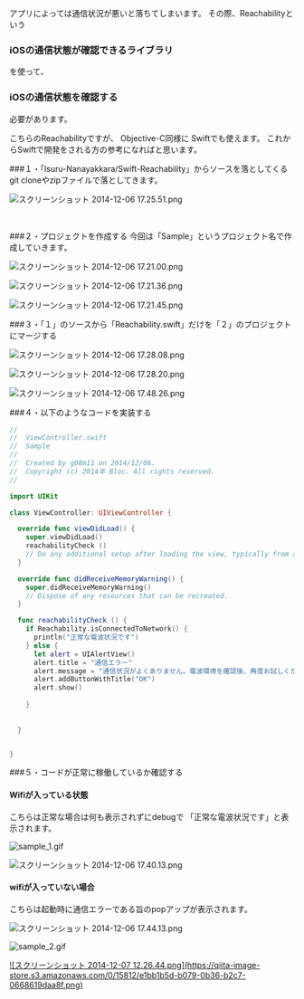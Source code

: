 
アプリによっては通信状況が悪いと落ちてしまいます。
その際、Reachabilityという

### iOSの通信状態が確認できるライブラリ

を使って、

### iOSの通信状態を確認する

必要があります。

こちらのReachabilityですが、
Objective-C同様に
Swiftでも使えます。
これからSwiftで開発をされる方の参考になればと思います。

###１・「Isuru-Nanayakkara/Swift-Reachability」からソースを落としてくる
git cloneやzipファイルで落としてきます。


![スクリーンショット 2014-12-06 17.25.51.png](https://qiita-image-store.s3.amazonaws.com/0/15812/187cf4df-f9c3-6b0e-7ae0-a31f46504cc6.png "スクリーンショット 2014-12-06 17.25.51.png")


<br>

###２・プロジェクトを作成する
今回は「Sample」というプロジェクト名で作成していきます。


![スクリーンショット 2014-12-06 17.21.00.png](https://qiita-image-store.s3.amazonaws.com/0/15812/9a36b8b8-2828-dc83-df53-a50802961926.png "スクリーンショット 2014-12-06 17.21.00.png")



![スクリーンショット 2014-12-06 17.21.36.png](https://qiita-image-store.s3.amazonaws.com/0/15812/e5c7eb6d-9bfd-084a-bda5-eace3ed84546.png "スクリーンショット 2014-12-06 17.21.36.png")



![スクリーンショット 2014-12-06 17.21.45.png](https://qiita-image-store.s3.amazonaws.com/0/15812/7b834edf-2758-2ce6-2c14-3f0c1a309842.png "スクリーンショット 2014-12-06 17.21.45.png")


###３・「１」のソースから「Reachability.swift」だけを「２」のプロジェクトにマージする


![スクリーンショット 2014-12-06 17.28.08.png](https://qiita-image-store.s3.amazonaws.com/0/15812/de9c56b8-fab0-a324-9f2f-df7220519363.png "スクリーンショット 2014-12-06 17.28.08.png")



![スクリーンショット 2014-12-06 17.28.20.png](https://qiita-image-store.s3.amazonaws.com/0/15812/5fbdc206-b948-1f10-f3b8-04327ac1425c.png "スクリーンショット 2014-12-06 17.28.20.png")


![スクリーンショット 2014-12-06 17.48.26.png](https://qiita-image-store.s3.amazonaws.com/0/15812/4d96a251-a05f-8933-48bb-86feaf80b745.png "スクリーンショット 2014-12-06 17.48.26.png")



###４・以下のようなコードを実装する

```Swift
//
//  ViewController.swift
//  Sample
//
//  Created by g08m11 on 2014/12/06.
//  Copyright (c) 2014年 Bloc. All rights reserved.
//

import UIKit

class ViewController: UIViewController {

  override func viewDidLoad() {
    super.viewDidLoad()
    reachabilityCheck ()
    // Do any additional setup after loading the view, typically from a nib.
  }

  override func didReceiveMemoryWarning() {
    super.didReceiveMemoryWarning()
    // Dispose of any resources that can be recreated.
  }

  func reachabilityCheck () {
    if Reachability.isConnectedToNetwork() {
      println("正常な電波状況です")
    } else {
      let alert = UIAlertView()
      alert.title = "通信エラー"
      alert.message = "通信状況がよくありません。電波環境を確認後、再度お試しください。"
      alert.addButtonWithTitle("OK")
      alert.show()
      
    }
    
    
  }


}


```

###５・コードが正常に稼働しているか確認する

#### Wifiが入っている状態
こちらは正常な場合は何も表示されずにdebugで
「正常な電波状況です」と表示されます。

![sample_1.gif](https://qiita-image-store.s3.amazonaws.com/0/15812/a15d4378-555e-e21c-431a-c393ffd9b7fd.gif "sample_1.gif")


![スクリーンショット 2014-12-06 17.40.13.png](https://qiita-image-store.s3.amazonaws.com/0/15812/553f255d-a1b4-e70e-c21f-1bc35d05e93e.png "スクリーンショット 2014-12-06 17.40.13.png")



#### wifiが入っていない場合
こちらは起動時に通信エラーである旨のpopアップが表示されます。


![スクリーンショット 2014-12-06 17.44.13.png](https://qiita-image-store.s3.amazonaws.com/0/15812/7cee036d-ca66-9889-0a19-e8bba2c7e9f6.png "スクリーンショット 2014-12-06 17.44.13.png")


![sample_2.gif](https://qiita-image-store.s3.amazonaws.com/0/15812/26951fb7-5792-9461-feae-660ea8be985e.gif "sample_2.gif")


<a href="https://github.com/g08m11/Sample">
![スクリーンショット 2014-12-07 12.26.44.png](https://qiita-image-store.s3.amazonaws.com/0/15812/e1bb1b5d-b079-0b36-b2c7-0668619daa8f.png)
</a>
